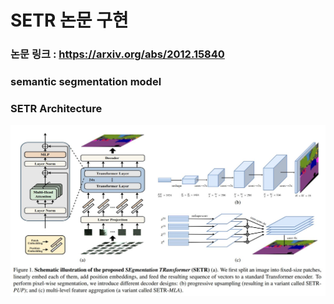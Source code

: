 # SETR 논문 구현
### 논문 링크 : https://arxiv.org/abs/2012.15840  
### semantic segmentation model  
### SETR Architecture  
<img src = "https://github.com/Sangh0/Vision-Transformer/blob/main/SETR/figure/figure1.JPG?raw=true">
